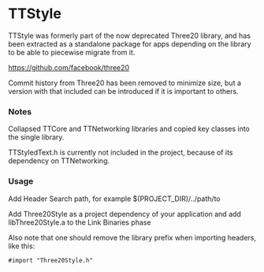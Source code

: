 TTStyle
=======

TTStyle was formerly part of the now deprecated Three20 library, and has been extracted as a standalone package for apps depending on the library to be able to piecewise migrate from it.

https://github.com/facebook/three20

Commit history from Three20 has been removed to minimize size, but a version with that included can be introduced if it is important to others.



### Notes
Collapsed TTCore and TTNetworking libraries and copied key classes into the single library.

TTStyledText.h is currently not included in the project, because of its dependency on TTNetworking.



### Usage
Add Header Search path, for example $(PROJECT_DIR)/../path/to

Add Three20Style as a project dependency of your application and add libThree20Style.a to the Link Binaries phase

Also note that one should remove the library prefix when importing headers, like this:
```
#import "Three20Style.h"
```

